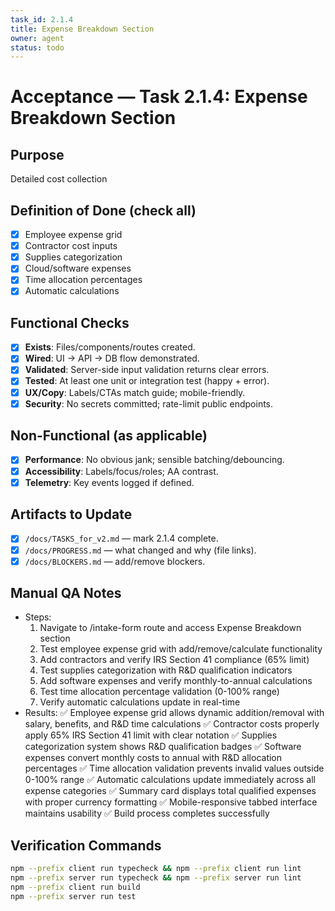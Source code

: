```yaml
---
task_id: 2.1.4
title: Expense Breakdown Section
owner: agent
status: todo
---
```


# Acceptance — Task 2.1.4: Expense Breakdown Section

## Purpose
Detailed cost collection

## Definition of Done (check all)
- [x] Employee expense grid
- [x] Contractor cost inputs
- [x] Supplies categorization
- [x] Cloud/software expenses
- [x] Time allocation percentages
- [x] Automatic calculations

## Functional Checks
- [x] **Exists**: Files/components/routes created.
- [x] **Wired**: UI → API → DB flow demonstrated.
- [x] **Validated**: Server-side input validation returns clear errors.
- [x] **Tested**: At least one unit or integration test (happy + error).
- [x] **UX/Copy**: Labels/CTAs match guide; mobile-friendly.
- [x] **Security**: No secrets committed; rate-limit public endpoints.

## Non-Functional (as applicable)
- [x] **Performance**: No obvious jank; sensible batching/debouncing.
- [x] **Accessibility**: Labels/focus/roles; AA contrast.
- [x] **Telemetry**: Key events logged if defined.

## Artifacts to Update
- [x] `/docs/TASKS_for_v2.md` — mark 2.1.4 complete.
- [x] `/docs/PROGRESS.md` — what changed and why (file links).
- [x] `/docs/BLOCKERS.md` — add/remove blockers.

## Manual QA Notes
- Steps:
  1. Navigate to /intake-form route and access Expense Breakdown section
  2. Test employee expense grid with add/remove/calculate functionality
  3. Add contractors and verify IRS Section 41 compliance (65% limit)
  4. Test supplies categorization with R&D qualification indicators
  5. Add software expenses and verify monthly-to-annual calculations
  6. Test time allocation percentage validation (0-100% range)
  7. Verify automatic calculations update in real-time
- Results:
  ✅ Employee expense grid allows dynamic addition/removal with salary, benefits, and R&D time calculations
  ✅ Contractor costs properly apply 65% IRS Section 41 limit with clear notation
  ✅ Supplies categorization system shows R&D qualification badges
  ✅ Software expenses convert monthly costs to annual with R&D allocation percentages
  ✅ Time allocation validation prevents invalid values outside 0-100% range
  ✅ Automatic calculations update immediately across all expense categories
  ✅ Summary card displays total qualified expenses with proper currency formatting
  ✅ Mobile-responsive tabbed interface maintains usability
  ✅ Build process completes successfully

## Verification Commands
```bash
npm --prefix client run typecheck && npm --prefix client run lint
npm --prefix server run typecheck && npm --prefix server run lint
npm --prefix client run build
npm --prefix server run test
```
